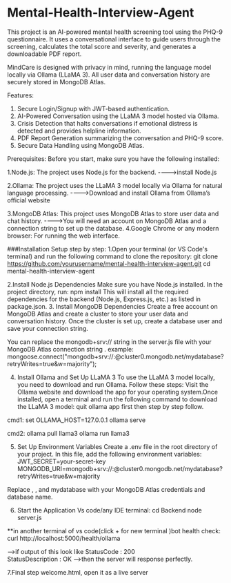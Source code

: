 # Mental-Health-Interview-Agent
This project is an AI-powered mental health screening tool using the PHQ-9 questionnaire. It uses a conversational interface to guide users through the screening, calculates the total score and severity, and generates a downloadable PDF report.

MindCare is designed with privacy in mind, running the language model locally via Ollama (LLaMA 3). All user data and conversation history are securely stored in MongoDB Atlas.

Features:
1. Secure Login/Signup with JWT-based authentication.
2. AI-Powered Conversation using the LLaMA 3 model hosted via Ollama.
3. Crisis Detection that halts conversations if emotional distress is detected and provides helpline information.
4. PDF Report Generation summarizing the conversation and PHQ-9 score.
5. Secure Data Handling using MongoDB Atlas.

Prerequisites:
Before you start, make sure you have the following installed:

1.Node.js: The project uses Node.js for the backend.
           ---->install Node.js

2.Ollama: The project uses the LLaMA 3 model locally via Ollama for natural language processing.
           ---->Download and install Ollama from Ollama’s official website

3.MongoDB Atlas: This project uses MongoDB Atlas to store user data and chat history.
          ---->You will need an account on MongoDB Atlas
          and a connection string to set up the database.
4.Google Chrome or any modern browser: For running the web interface.




###Installation Setup step by step:
1.Open your terminal (or VS Code's terminal) and run the following command to clone the repository:
 git clone https://github.com/yourusername/mental-health-interview-agent.git
 cd mental-health-interview-agent

2.Install Node.js Dependencies
Make sure you have Node.js installed. In the project directory, run: 
         npm install
This will install all the required dependencies for the backend (Node.js, Express.js, etc.) as listed in package.json.
3. Install MongoDB Dependencies
  Create a free account on MongoDB Atlas
  and create a cluster to store your user data and conversation history. Once the cluster is set up, create a database user and save your connection string.

  You can replace the mongodb+srv:// string in the server.js file with your MongoDB Atlas connection string .
  example:
mongoose.connect("mongodb+srv://<username>:<password>@cluster0.mongodb.net/mydatabase?retryWrites=true&w=majority");

4. Install Ollama and Set Up LLaMA 3
To use the LLaMA 3 model locally, you need to download and run Ollama. Follow these steps:
Visit the Ollama website and download the app for your operating system.Once installed, open a terminal and run the following command to download the LLaMA 3 model:
quit ollama app first then step by step follow.

cmd1:
set OLLAMA_HOST=127.0.0.1
ollama serve

cmd2:
ollama pull llama3
ollama run llama3

5. Set Up Environment Variables
 Create a .env file in the root directory of your project. In this file, add the following environment variables:
   JWT_SECRET=your-secret-key
   MONGODB_URI=mongodb+srv://<username>:<password>@cluster0.mongodb.net/mydatabase?retryWrites=true&w=majority
   
  Replace <username>, <password>, and mydatabase with your MongoDB Atlas credentials and database name.

6. Start the Application
 Vs code/any IDE terminal:
 cd Backend
 node server.js

 **in another terminal of vs code(click  + for new terminal )bot health check:
 curl http://localhost:5000/health/ollama

 -->if output of this look like
    StatusCode        : 200                                                                                                                                      
    StatusDescription : OK 
 -->then the server will response perfectly.

7.Final step
welcome.html, open it as a live server

 

